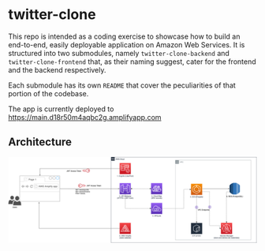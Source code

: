 # twitter-clone
This repo is intended as a coding exercise to showcase how to build an end-to-end, easily deployable application on Amazon Web Services.
It is structured into two submodules, namely `twitter-clone-backend` and `twitter-clone-frontend` that, as their naming suggest, cater for the frontend and the backend respectively.

Each submodule has its own `README` that cover the peculiarities of that portion of the codebase.

The app is currently deployed to https://main.d18r50m4aqbc2g.amplifyapp.com
## Architecture
![](twitter-clone-architecture.png)